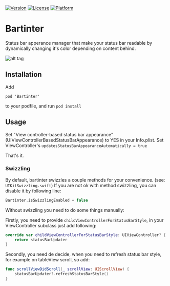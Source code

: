 [![Version](https://img.shields.io/cocoapods/v/Bartinter.svg?style=flat-square)](http://cocoapods.org/pods/Bartinter)
[![License](https://img.shields.io/cocoapods/l/Bartinter.svg?style=flat-square)](http://cocoapods.org/pods/Bartinter)
[![Platform](https://img.shields.io/cocoapods/p/Bartinter.svg?style=flat-square)](http://cocoapods.org/pods/Bartinter)

# Bartinter
Status bar apperance manager that make your status bar readable by dynamically changing it's color depending on content behind.

![alt tag](https://raw.githubusercontent.com/MaximKotliar/Bartinter/master/demo.gif)


## Installation
Add

`pod 'Bartinter'`

to your podfile, and run
`pod install`

## Usage

Set "View controller-based status bar appearance" (UIViewControllerBasedStatusBarAppearance) to YES in your Info.plist. 
Set ViewController's `updatesStatusBarAppearanceAutomatically = true`

That's it.

### Swizzling
By default, bartinter swizzles a couple methods for your convenience. (see: `UIKitSwizzling.swift`)
If you are not ok with method swizzling, you can disable it by following line: 
```swift
Bartinter.isSwizzlingEnabled = false
```
Without swizzling you need to do some things manually: 

Firstly, you need to provide `childViewControllerForStatusBarStyle`, in your ViewController subclass just add following: 
```swift
override var childViewControllerForStatusBarStyle: UIViewController? {
    return statusBarUpdater
}
```

Secondly, you need de decide, when you need to refresh status bar style, for example on tableView scroll, so add: 
```swift
func scrollViewDidScroll(_ scrollView: UIScrollView) {
    statusBarUpdater?.refreshStatusBarStyle()
}
```
